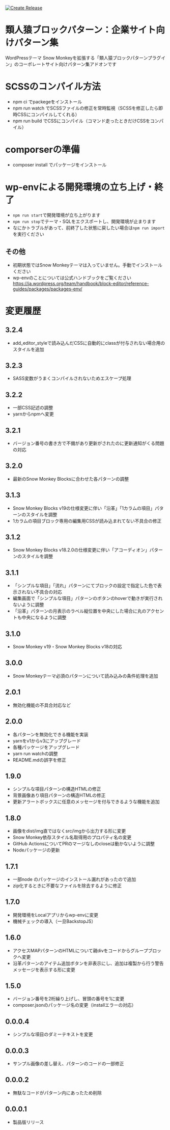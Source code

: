 [![Create Release](https://github.com/m-g-n/ruijinen-plugin_block-patterns--r002-corp/actions/workflows/release.yml/badge.svg)](https://github.com/m-g-n/ruijinen-plugin_block-patterns--r002-corp/actions/workflows/release.yml)

# 類人猿ブロックパターン：企業サイト向けパターン集
WordPressテーマ Snow Monkeyを拡張する「類人猿ブロックパターンプラグイン」のコーポレートサイト向けパターン集アドオンです

# SCSSのコンパイル方法
- npm ci でpackegeをインストール
- npm run watch でSCSSファイルの修正を常時監視（SCSSを修正したら即時CSSにコンパイルしてくれる）
- npm run build でCSSにコンパイル（コマンド走ったときだけCSSをコンパイル）

# comporserの準備
- composer install でパッケージをインストール

# wp-envによる開発環境の立ち上げ・終了
- `npm run start`で開発環境が立ち上がります
- `npm run stop`でテーマ・SQLをエクスポートし、開発環境が止まります
- なにかトラブルがあって、前終了した状態に戻したい場合は`npm run import`を実行ください

## その他
- 初期状態ではSnow Monkeyテーマは入っていません。手動でインストールください
- wp-envのことについては公式ハンドブックをご覧ください
https://ja.wordpress.org/team/handbook/block-editor/reference-guides/packages/packages-env/

# 変更履歴
## 3.2.4
- add_editor_styleで読み込んだCSSに自動的にclassが付与されない場合用のスタイルを追加
## 3.2.3
- SASS変数がうまくコンパイルされないためエスケープ処理
## 3.2.2
- 一部CSS記述の調整
- yarnからnpmへ変更
## 3.2.1
- バージョン番号の書き方で不備があり更新がされたのに更新通知がくる問題の対応
## 3.2.0
- 最新のSnow Monkey Blocksに合わせた各パターンの調整
## 3.1.3
- Snow Monkey Blocks v19の仕様変更に伴い「沿革」「1カラムの項目」パターンのスタイルを調整
- 1カラムの項目ブロック専用の編集用CSSが読み込まれてない不具合の修正
## 3.1.2
- Snow Monkey Blocks v18.2.0の仕様変更に伴い「アコーディオン」パターンのスタイルを調整
## 3.1.1
- 「シンプルな項目」「流れ」パターンにてブロックの設定で指定した色で表示されない不具合の対応
- 編集画面で「シンプルな項目」パターンのボタンのhoverで動きが実行されないように調整
- 「沿革」パターンの月表示のラベル縦位置を中央にした場合に丸のアクセントも中央になるように調整
## 3.1.0
- Snow Monkey v19・Snow Monkey Blocks v18の対応
## 3.0.0
- Snow Monkeyテーマ必須のパターンについて読み込みの条件処理を追加
## 2.0.1
- 無効化機能の不具合対応など
## 2.0.0
- 各パターンを無効化できる機能を実装
- yarnをv1からv3にアップグレード
- 各種パッケージをアップグレード
- yarn run watchの調整
- README.mdの誤字を修正
## 1.9.0
- シンプルな項目パターンの構造HTMLの修正
- 背景画像あり項目パターンの構造HTMLの修正
- 更新アラートボックスに任意のメッセージを付与できるような機能を追加

## 1.8.0
- 画像をdist/img直ではなくsrc/imgから出力する形に変更
- Snow Monkey依存スタイル名取得用のプロパティ名の変更
- GitHub ActionsについてPRのマージなしのcloseは動かないように調整
- Nodeパッケージの更新
## 1.7.1
- 一部node のパッケージのインストール漏れがあったので追加
- zip化するときに不要なファイルを除去するように修正

## 1.7.0
- 開発環境をLocalアプリからwp-envに変更
- 機械チェックの導入（一旦BackstopJS）

## 1.6.0
- アクセスMAPパターンのHTMLについて親divをコードからグループブロックへ変更
- 沿革パターンのアイテム追加ボタンを非表示にし、追加は複製から行う警告メッセージを表示する形に変更

## 1.5.0
- バージョン番号を2桁繰り上げし、冒頭の番号を1に変更
- composer.jsonのパッケージ名の変更（installエラーの対応）

## 0.0.0.4
- シンプルな項目のダミーテキストを変更

## 0.0.0.3
- サンプル画像の差し替え、パターンのコードの一部修正

## 0.0.0.2
- 無駄なコードがパターン内にあったため削除

## 0.0.0.1
- 製品版リリース
